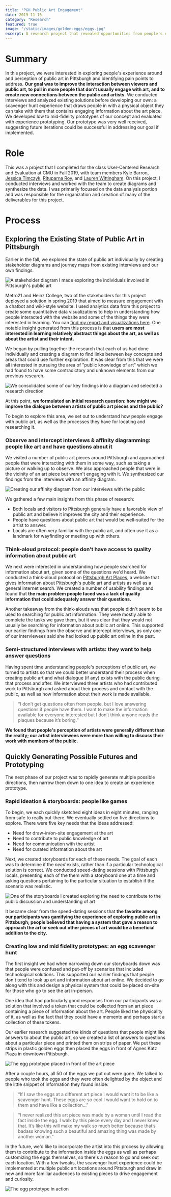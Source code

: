 ```yaml
---
title: "PGH Public Art Engagement"
date: 2019-11-15
category: "Research"
featured: true
image: "/static/images/golden-eggs/eggs.jpg"
excerpt: A research project that revealed opportunities from people's experience of public art in Pittsburgh and culminated in the evaluation of a prototype of a new system.
---
```


# Summary

In this project, we were interested in exploring people's experience around and perception of public art in Pittsburgh and identifying pain points to address. **Our goal was to improve the interaction between viewers and public art, to pull in more people that don't usually engage with art, and to create new connections between the public and artists.** We conducted interviews and analyzed existing solutions before developing our own: a scavenger hunt experience that draws people in with a physical object they can take with them that contains engaging information about the art piece. We developed low to mid-fidelity prototypes of our concept and evaluated with experience prototyping. Our prototype was very well received, suggesting future iterations could be successful in addressing our goal if implemented.

<!-- more -->

# Role

This was a project that I completed for the class User-Centered Research and Evaluation at CMU in Fall 2019, with team members Kyle Barron, [Jessica Timczyk](https://www.jessicatimczyk.com/), [Rituparna Roy](https://www.rituparnaroy.com/), and [Lauren Wittingham](https://laurenwhittingham.com/). On this project, I conducted interviews and worked with the team to create diagrams and synthesize the data. I was primarily focused on the data analysis portion and was responsible for the organization and creation of many of the deliverables for this project.

# Process

## Exploring the Existing State of Public Art in Pittsburgh

Earlier in the fall, we explored the state of public art individually by creating stakeholder diagrams and journey maps from existing interviews and our own findings.

![A stakeholder diagram I made exploring the individuals involved in Pittsburgh's public art](/static/images/golden-eggs/stakeholder.png)

Metro21 and Heinz College, two of the stakeholders for this project deployed a solution in spring 2019 that aimed to measure engagement with a chatbot and wiki-style website. I used analytics data from this project to create some quantitative data visualizations to help in understanding how people interacted with the website and some of the things they were interested in learning. You can [find my report and visualizations here](https://drive.google.com/file/d/1nydFwm9409L5EbfVt9HAHFZC-HNfThye/view?usp=sharing). One notable insight generated from this process is that **users are most interested in learning relatively abstract things about the art, as well as about the artist and their intent.**

We began by pulling together the research that each of us had done individually and creating a diagram to find links between key concepts and areas that could use further exploration. It was clear from this that we were all interested in pursuing the area of "public knowledge of art" which we had found to have some contradictory and unknown elements from our previous research.

![We consolidated some of our key findings into a diagram and selected a research direction](/static/images/golden-eggs/notes.png)

At this point, **we formulated an initial research question: how might we improve the dialogue between artists of public art pieces and the public?**

To begin to explore this area, we set out to understand how people engage with public art, as well as the processes they have for locating and researching it.

### Observe and intercept interviews & affinity diagramming: people like art and have questions about it

We visited a number of public art pieces around Pittsburgh and approached people that were interacting with them in some way, such as taking a picture or walking up to observe. We also approached people that were in the vicinity of an art piece but weren't engaging with it. We synthesized our findings from the interviews with an affinity diagram.

![Creating our affinity diagram from our interviews with the public](/static/images/golden-eggs/affinity.jpg)

We gathered a few main insights from this phase of research:

-   Both locals and visitors to Pittsburgh generally have a favorable view of public art and believe it improves the city and their experience.
-   People have questions about public art that would be well-suited for the artist to answer.
-   Locals are often very familiar with the public art, and often use it as a landmark for wayfinding or meeting up with others.

### Think-aloud protocol: people don't have access to quality information about public art

We next were interested in understanding how people searched for information about art, given some of the questions we'd heard. We conducted a think-aloud protocol on [Pittsburgh Art Places](http://www.pittsburghartplaces.org/tours/search), a website that gives information about Pittsburgh's public art and artists as well as a general internet search. We created a number of usability findings and found that **the main problem people faced was a lack of quality information that could adequately answer their questions.**

Another takeaway from the think-alouds was that people didn't seem to be used to searching for public art information. They were mostly able to complete the tasks we gave them, but it was clear that they would not usually be searching for information about public art online. This supported our earlier findings from the observe and intercept interviews, as only one of our interviewees said she had looked up public art online in the past.

### Semi-structured interviews with artists: they want to help answer questions

Having spent time understanding people's perceptions of public art, we turned to artists so that we could better understand their process when creating public art and what dialogue (if any) exists with the public during that process and after. We interviewed three artists who had contributed work to Pittsburgh and asked about their process and contact with the public, as well as how information about their work is made available.

> “I don’t get questions often from people, but I love answering questions if people have them. I want to make the information available for everyone interested but I don’t think anyone reads the plaques because it’s boring.”

**We found that people's perception of artists were generally different than the reality; our artist interviewees were more than willing to discuss their work with members of the public.**

## Quickly Generating Possible Futures and Prototyping

The next phase of our project was to rapidly generate multiple possible directions, then narrow them down to one idea to create an experience prototype.

### Rapid ideation & storyboards: people like games

To begin, we each quickly sketched eight ideas in eight minutes, ranging from safe to really out-there. We eventually settled on five directions to explore. There were five key needs that the ideas addressed:

-   Need for draw-in/on-site engagement at the art
-   Need to contribute to public knowledge of art
-   Need for communication with the artist
-   Need for curated information about the art

Next, we created storyboards for each of these needs. The goal of each was to determine if the _need_ exists, rather than if a particular technological solution is correct. We conducted speed-dating sessions with Pittsburgh locals, presenting each of the them with a storyboard one at a time and asking questions pertaining to the particular situation to establish if the scenario was realistic.

![One of the storyboards I created exploring the need to contribute to the public discussion and understanding of art](/static/images/golden-eggs/rob.png)

It became clear from the speed-dating sessions that **the favorite among our participants was gamifying the experience of exploring public art in Pittsburgh; people believed that having a system that gave a reason to approach the art or seek out other pieces of art would be a beneficial addition to the city.**

### Creating low and mid fidelity prototypes: an egg scavenger hunt

The first insight we had when narrowing down our storyboards down was that people were confused and put-off by scenarios that included technological solutions. This supported our earlier findings that people don't tend to look up art and information about art online. We decided to go along with this and design a physical system that could be placed on-site for those who go to see the art in-person.

One idea that had particularly good responses from our participants was a solution that involved a token that could be collected from an art piece containing a piece of information about the art. People liked the physicality of it, as well as the fact that they could have a memento and perhaps start a collection of these tokens.

Our earlier research suggested the kinds of questions that people might like answers to about the public art, so we created a list of answers to questions about a particular piece and printed them on strips of paper. We put these strips in plastic golden eggs then placed the eggs in front of Agnes Katz Plaza in downtown Pittsburgh.

![The egg prototype placed in front of the art piece](/static/images/golden-eggs/eggs.jpg)

After a couple hours, all 50 of the eggs we put out were gone. We talked to people who took the eggs and they were often delighted by the object and the little snippet of information they found inside:

> “If I saw the eggs at a different art piece I would want it to be like a scavenger hunt. These eggs are so cool I would want to hold on to them and have like a collection...”

> “I never realized this art piece was made by a woman until I read the fact inside the egg. I walk by this piece every day and I never knew that. It’s like this will make my walk so much better because that’s badass knowing such a beautiful and amazing thing was made by another woman.”

In the future, we'd like to incorporate the artist into this process by allowing them to contribute to the information inside the eggs as well as perhaps customizing the eggs themselves, so there's a reason to go and seek out each location. With a few tweaks, the scavenger hunt experience could be implemented at multiple public art locations around Pittsburgh and draw in new and more familiar audiences to existing pieces to drive engagement and curiosity.

![The egg prototype in action](/static/images/golden-eggs/eggsClose.jpg)
